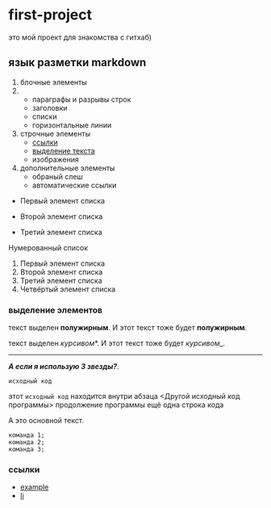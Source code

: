 # first-project
это мой проект для знакомства с гитхаб) 


## язык разметки markdown
1. блочные элементы
2. + параграфы и разрывы строк
   + заголовки
   + списки
   + горизонтальные линии
3. строчные элементы
   + [ссылки](#Links)
   + [выделение текста](#emphasis)
   + изображения
4. дополнительные элементы
   + обраный слеш
   + автоматические ссылки


* Первый элемент списка
+ Второй элемент списка
- Третий элемент списка

 Нумерованный список
 1. Первый элемент списка
 2. Второй элемент списка
 3. Третий элемент списка
 4. Четвёртый элемент списка
### выделение элементов
текст выделен **полужирным**. И этот текст тоже будет __полужирным__.

 текст выделен *курсивом**. И этот текст тоже будет _курсивом__.
***
 ***А если я использую 3 звезды?***.
 
 `исходный код`
 
 этот `исходный код` находится внутри абзаца
     <Другой исходный код программы>
     продолжение программы
     ещё одна строка кода
     
А это основной текст.

```
команда 1;
команда 2;
команда 3;
```

###  <a name="Links"></a> ссылки
* [example](https://example.com)
* [li](https://lichess.org "на правах рекламы")
